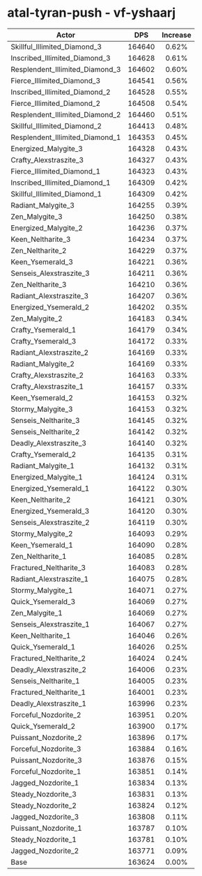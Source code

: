# atal-tyran-push - vf-yshaarj
| Actor | DPS | Increase |
|---|:---:|:---:|
|Skillful_Illimited_Diamond_3|164640|0.62%|
|Inscribed_Illimited_Diamond_3|164628|0.61%|
|Resplendent_Illimited_Diamond_3|164602|0.60%|
|Fierce_Illimited_Diamond_3|164541|0.56%|
|Inscribed_Illimited_Diamond_2|164528|0.55%|
|Fierce_Illimited_Diamond_2|164508|0.54%|
|Resplendent_Illimited_Diamond_2|164460|0.51%|
|Skillful_Illimited_Diamond_2|164413|0.48%|
|Resplendent_Illimited_Diamond_1|164353|0.45%|
|Energized_Malygite_3|164328|0.43%|
|Crafty_Alexstraszite_3|164327|0.43%|
|Fierce_Illimited_Diamond_1|164323|0.43%|
|Inscribed_Illimited_Diamond_1|164309|0.42%|
|Skillful_Illimited_Diamond_1|164309|0.42%|
|Radiant_Malygite_3|164255|0.39%|
|Zen_Malygite_3|164250|0.38%|
|Energized_Malygite_2|164236|0.37%|
|Keen_Neltharite_3|164234|0.37%|
|Zen_Neltharite_2|164229|0.37%|
|Keen_Ysemerald_3|164221|0.36%|
|Senseis_Alexstraszite_3|164211|0.36%|
|Zen_Neltharite_3|164210|0.36%|
|Radiant_Alexstraszite_3|164207|0.36%|
|Energized_Ysemerald_2|164202|0.35%|
|Zen_Malygite_2|164183|0.34%|
|Crafty_Ysemerald_1|164179|0.34%|
|Crafty_Ysemerald_3|164172|0.33%|
|Radiant_Alexstraszite_2|164169|0.33%|
|Radiant_Malygite_2|164169|0.33%|
|Crafty_Alexstraszite_2|164163|0.33%|
|Crafty_Alexstraszite_1|164157|0.33%|
|Keen_Ysemerald_2|164153|0.32%|
|Stormy_Malygite_3|164153|0.32%|
|Senseis_Neltharite_3|164145|0.32%|
|Senseis_Neltharite_2|164142|0.32%|
|Deadly_Alexstraszite_3|164140|0.32%|
|Crafty_Ysemerald_2|164135|0.31%|
|Radiant_Malygite_1|164132|0.31%|
|Energized_Malygite_1|164124|0.31%|
|Energized_Ysemerald_1|164122|0.30%|
|Keen_Neltharite_2|164121|0.30%|
|Energized_Ysemerald_3|164120|0.30%|
|Senseis_Alexstraszite_2|164119|0.30%|
|Stormy_Malygite_2|164093|0.29%|
|Keen_Ysemerald_1|164090|0.28%|
|Zen_Neltharite_1|164085|0.28%|
|Fractured_Neltharite_3|164083|0.28%|
|Radiant_Alexstraszite_1|164075|0.28%|
|Stormy_Malygite_1|164071|0.27%|
|Quick_Ysemerald_3|164069|0.27%|
|Zen_Malygite_1|164069|0.27%|
|Senseis_Alexstraszite_1|164067|0.27%|
|Keen_Neltharite_1|164046|0.26%|
|Quick_Ysemerald_1|164026|0.25%|
|Fractured_Neltharite_2|164024|0.24%|
|Deadly_Alexstraszite_2|164006|0.23%|
|Senseis_Neltharite_1|164005|0.23%|
|Fractured_Neltharite_1|164001|0.23%|
|Deadly_Alexstraszite_1|163996|0.23%|
|Forceful_Nozdorite_2|163951|0.20%|
|Quick_Ysemerald_2|163900|0.17%|
|Puissant_Nozdorite_2|163896|0.17%|
|Forceful_Nozdorite_3|163884|0.16%|
|Puissant_Nozdorite_3|163876|0.15%|
|Forceful_Nozdorite_1|163851|0.14%|
|Jagged_Nozdorite_1|163834|0.13%|
|Steady_Nozdorite_3|163831|0.13%|
|Steady_Nozdorite_2|163824|0.12%|
|Jagged_Nozdorite_3|163808|0.11%|
|Puissant_Nozdorite_1|163787|0.10%|
|Steady_Nozdorite_1|163781|0.10%|
|Jagged_Nozdorite_2|163771|0.09%|
|Base|163624|0.00%|
